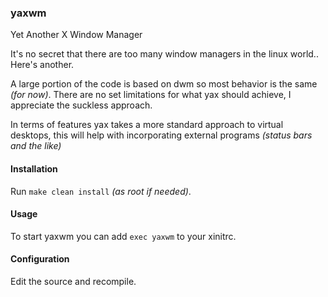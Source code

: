 ### yaxwm
Yet Another X Window Manager

It's no secret that there are too many window managers in the linux world.. Here's another.

A large portion of the code is based on dwm so most behavior is the same *(for now)*.
There are no set limitations for what yax should achieve, I appreciate the suckless approach.

In terms of features yax takes a more standard approach to virtual desktops,
this will help with incorporating external programs *(status bars and the like)*

#### Installation
Run `make clean install` *(as root if needed)*.

#### Usage
To start yaxwm you can add `exec yaxwm` to your xinitrc.

#### Configuration
Edit the source and recompile.
